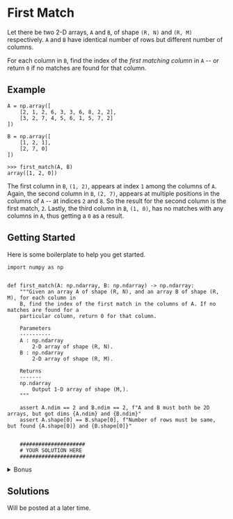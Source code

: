 # First Match

Let there be two 2-D arrays, `A` and `B`, of shape `(R, N)` and `(R, M)` respectively. `A` and `B` have identical number of rows but different number of columns.

For each column in `B`, find the index of the *first matching column* in `A` -- or return `0` if no matches are found for that column.

## Example

```
A = np.array([
    [2, 1, 2, 6, 3, 3, 6, 8, 2, 2],
    [3, 2, 7, 4, 5, 6, 1, 5, 7, 2]
])

B = np.array([
    [1, 2, 1],
    [2, 7, 0]
])

>>> first_match(A, B)
array([1, 2, 0])
```

The first column in `B`, `(1, 2)`, appears at index `1` among the columns of `A`. Again, the second column in `B`, `(2, 7)`, appears at multiple positions in the columns of `A` -- at indices `2` and `8`. So the result for the second column is the first match, `2`. Lastly, the third column in `B`, `(1, 0)`, has no matches with any columns in `A`, thus getting a `0` as a result.



## Getting Started

Here is some boilerplate to help you get started.

```
import numpy as np


def first_match(A: np.ndarray, B: np.ndarray) -> np.ndarray:
    """Given an array A of shape (R, N), and an array B of shape (R, M), for each column in
    B, find the index of the first match in the columns of A. If no matches are found for a
    particular column, return 0 for that column.

    Parameters
    ----------
    A : np.ndarray
        2-D array of shape (R, N).
    B : np.ndarray
        2-D array of shape (R, M).

    Returns
    -------
    np.ndarray
        Output 1-D array of shape (M,).
    """

    assert A.ndim == 2 and B.ndim == 2, f"A and B must both be 2D arrays, but got dims {A.ndim} and {B.ndim}"
    assert A.shape[0] == B.shape[0], f"Number of rows must be same, but found {A.shape[0]} and {B.shape[0]}"


    #####################
    # YOUR SOLUTION HERE
    #####################

```

<details>
  <summary> Bonus </summary>
  
    While you can loop over and solve this problem, bonus points if you can do this in a single line of code!
  
</details>

## Solutions

Will be posted at a later time.